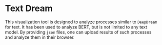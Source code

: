 # Text Dream

This visualization tool is designed to analyze processes similar to
`DeepDream` for text.
It has been used to analyze BERT, but is not limited to any text
model.
By providing `json` files, one can upload results of such processes
and analyze them in their browser.

